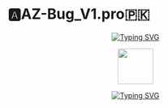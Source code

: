 # 🅰️AZ-Bug_V1.pro🇵🇰

<div align="center">
<a href="https://git.io/typing-svg"><img src="https://readme-typing-svg.demolab.com?font=Bungee+Shade&size=50&pause=1000&color=F710B1&center=true&width=910&height=100&lines=I'm+AZ-Bug_V1.pro;Multi+Device+Whatsapp+Bot;Coded+By+Arslan_Officiall" alt="Typing SVG" /></a>



<p align="center"> 
  <a href="https://github.com/Shizu-Hub"><img src="http://readme-typing-svg.herokuapp.com?font=Arial+black&color=DCC12E&lines=OWNER+TERA+BAAP+;AZ-Bug_V1.pro+ (+923237045919)+;GHOOR+NAA+BOT+CHALA+LEY;OR+BOT+SE+PANGE+NAA+LENA+:😂😂😂+%F0%9F%91%8B" height="70px"
</p>


<div align="center">
<a href="https://git.io/typing-svg"><img src="https://readme-typing-svg.demolab.com?font=Bungee+Shade&size=50&pause=1000&color=F710B1&center=true&width=910&height=100&lines=I'm+Arslan;+Whatsapp+Bot+May+Kisi+Error+Ki+Sorat+May+Owner+Se+Rabta+Karay;Coded+By+Arslan_Officiall" alt="Typing SVG" /></a>
